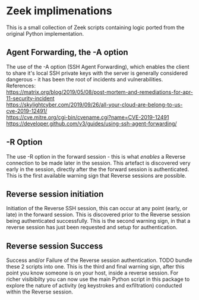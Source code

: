 # Zeek implimenations
This is a small collection of Zeek scripts containing logic ported from the original Python implementation.

## Agent Forwarding, the  -A option 
The use of the -A option (SSH Agent Forwarding), which enables the client to share it's local SSH private keys with the server is generally considered dangerous - it has been the root of incidents and vulnerabilities.  
References:  
 https://matrix.org/blog/2019/05/08/post-mortem-and-remediations-for-apr-11-security-incident  
 https://skylightcyber.com/2019/09/26/all-your-cloud-are-belong-to-us-cve-2019-12491/  
 https://cve.mitre.org/cgi-bin/cvename.cgi?name=CVE-2019-12491  
 https://developer.github.com/v3/guides/using-ssh-agent-forwarding/

## -R Option
The use -R option in the forward session - this is what *enables* a Reverse connection to be made later in the session. This artefact is discovered very early in the session, directly after the the forward session is authenticated. This is the first available warning sign that Reverse sessions are possible.

## Reverse session initiation
Initiation of the Reverse SSH session, this can occur at any point (early, or late) in the forward session. This is discovered prior to the Reverse session being authenticated successfully. This is the second warning sign, in that a reverse session has just been requested and setup for authentication.

## Reverse session Success
Success and/or Failure of the Reverse session authentication. TODO bundle these 2 scripts into one. 
This is the third and final warning sign, after this point you know someone is on your host, inside a reverse session. For richer visibibilty you can now use the main Python script in this package to explore the nature of activity (eg keystrokes and exfiltration) conducted within the Reverse session.

